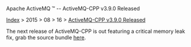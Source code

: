 Apache ActiveMQ ™ -- ActiveMQ-CPP v3.9.0 Released 

[Index](../../../index.html) > 2015 > 08 > 16 > [ActiveMQ-CPP v3.9.0 Released](activemq-cpp-v390-released.html)

The next release of ActiveMQ-CPP is out featuring a critical memory leak fix, grab the source bundle [here](http://activemq.apache.org/cms/activemq-cpp-390-release.html).

